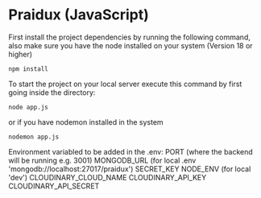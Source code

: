 # Praidux (JavaScript)

First install the project dependencies by running the following command, also make sure you have the node installed on your system (Version 18 or higher)

```
npm install
```

To start the project on your local server execute this command by first going inside the directory:

```
node app.js
```

or if you have nodemon installed in the system

```
nodemon app.js
```

Environment variabled to be added in the .env:
PORT (where the backend will be running e.g. 3001)
MONGODB_URL (for local .env 'mongodb://localhost:27017/praidux')
SECRET_KEY
NODE_ENV (for local 'dev')
CLOUDINARY_CLOUD_NAME
CLOUDINARY_API_KEY
CLOUDINARY_API_SECRET

